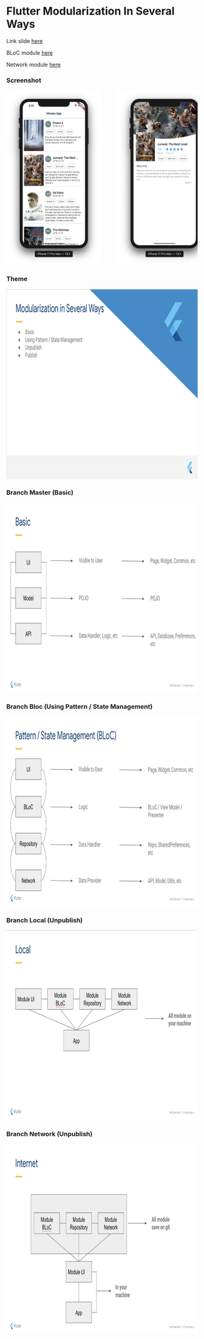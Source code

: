 # Flutter Modularization In Several Ways

Link slide <a href="https://docs.google.com/presentation/d/1Sngu8iRVzfYG5IETJq7kWVOidOrNQYcPE8VbgEZAa5E/edit?usp=sharing">here</a>

BLoC module <a href="https://github.com/rrifafauzikomara/bloc_module">here</a>

Network module <a href="https://github.com/rrifafauzikomara/network_module">here</a>

### Screenshot

<pre>
<img src="image/image1.png" width="250" height="460">     <img src="image/image2.png" width="250" height="460">
</pre>

### Theme

<pre>
<img src="image/materi1.png" width="850" height="500">
</pre>

### Branch Master (Basic)

<pre>
<img src="image/materi2.png" width="850" height="500">
</pre>

### Branch Bloc (Using Pattern / State Management)

<pre>
<img src="image/materi3.png" width="850" height="500">
</pre>

### Branch Local (Unpublish)

<pre>
<img src="image/materi4.png" width="850" height="500">
</pre>

### Branch Network (Unpublish)

<pre>
<img src="image/materi5.png" width="850" height="500">
</pre>
